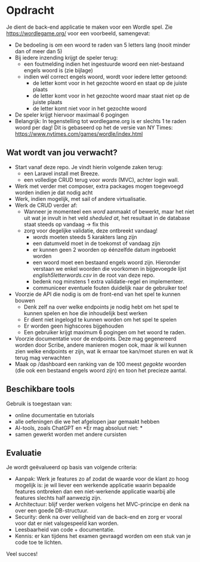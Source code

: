 # Opdracht

Je dient de back-end applicatie te maken voor een Wordle spel. Zie https://wordlegame.org/ voor een voorbeeld, samengevat:

- De bedoeling is om een woord te raden van 5 letters lang (nooit minder dan of meer dan 5)
- Bij iedere inzending krijgt de speler terug:
  - een foutmelding indien het ingestuurde woord een niet-bestaand engels woord is (zie bijlage)
  - indien wél correct engels woord, wordt voor iedere letter getoond:
    - de letter komt voor in het gezochte woord en staat op de juiste plaats
    - de letter komt voor in het gezochte woord maar staat niet op de juiste plaats
    - de letter komt niet voor in het gezochte woord
- De speler krijgt hiervoor maximaal 6 pogingen
- Belangrijk: In tegenstelling tot wordlegame.org is er slechts 1 te raden woord per dag! Dit is gebaseerd op het de versie van NY Times: https://www.nytimes.com/games/wordle/index.html


## Wat wordt van jou verwacht?

- Start vanaf deze repo. Je vindt hierin volgende zaken terug:
  - een Laravel install met Breeze.
  - een volledige CRUD terug voor _words_ (MVC), achter login wall.
- Werk met verder met composer, extra packages mogen toegevoegd worden indien je dat nodig acht
- Werk, indien mogelijk, met sail of andere virtualisatie.
- Werk de CRUD verder af:
  - Wanneer je momenteel een _word_ aanmaakt of bewerkt, maar het niet uit wat je invult in het veld _sheduled at_, het resultaat in de database staat steeds op vandaag -> fix this
  - zorg voor degelijke validatie, deze ontbreekt vandaag!
    - _words_ moeten steeds 5 karakters lang zijn
    - een datumveld moet in de toekomst of vandaag zijn
    - er kunnen geen 2 woorden op éénzelfde datum ingeboekt worden
    - een woord moet een bestaand engels woord zijn. Hieronder verstaan we enkel woorden die voorkomen in bijgevoegde lijst _english5letterwords.csv_ in de root van deze repo.
    - bedenk nog minstens 1 extra validatie-regel en implementeer.
    - communiceer eventuele fouten duidelijk naar de gebruiker toe!
- Voorzie de API die nodig is om de front-end van het spel te kunnen bouwen
  - Denk zelf na over welke endpoints je nodig hebt om het spel te kunnen spelen en hoe die inhoudelijk best werken
  - Er dient niet ingelogd te kunnen worden om het spel te spelen
  - Er worden geen highscores bijgehouden
  - Een gebruiker krijgt maximum 6 pogingen om het woord te raden.
- Voorzie documentatie voor de endpoints. Deze mag gegenereerd worden door Scribe, andere manieren mogen ook, maar ik wil kunnen zien welke endpoints er zijn, wat ik ernaar toe kan/moet sturen en wat ik terug mag verwachten
- Maak op /dashboard een ranking van de 100 meest _gegokte_ woorden (die ook een bestaand engels woord zijn) en toon het precieze aantal.

## Beschikbare tools
Gebruik is toegestaan van:
- online documentatie en tutorials
- alle oefeningen die we het afgelopen jaar gemaakt hebben
- AI-tools, zoals ChatGPT en 
*Er mag absoluut niet: *
- samen gewerkt worden met andere cursisten


## Evaluatie
Je wordt geëvalueerd op basis van volgende criteria:

- Aanpak: Werk je features zo af zodat de waarde voor de klant zo hoog mogelijk is: je wil liever een werkende applicatie waarin bepaalde features ontbreken dan een niet-werkende applicatie waarbij alle features slechts half aanwezig zijn.
- Architectuur: blijf verder werken volgens het MVC-principe en denk na over een goede DB-structuur.
- Security: denk na over veiligheid van de back-end en zorg er vooral voor dat er niet valsgespeeld kan worden.
- Leesbaarheid van code + documentatie.
- Kennis: er kan tijdens het examen gevraagd worden om een stuk van je code toe te lichten.

Veel succes!